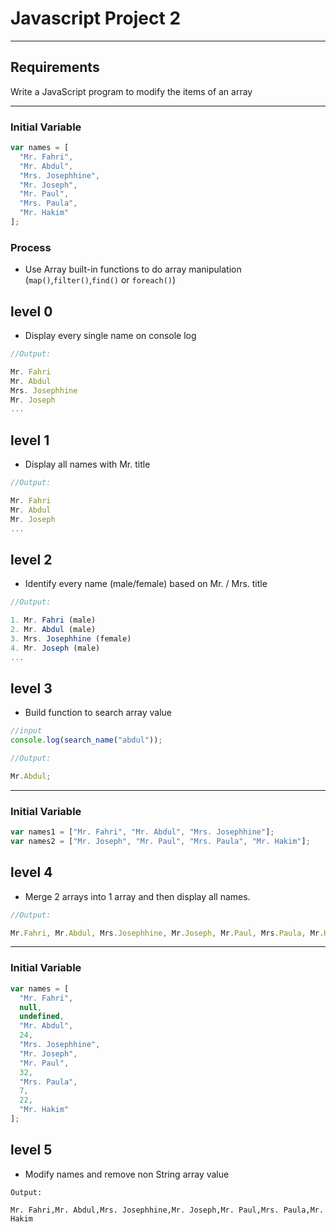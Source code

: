 # Javascript Project 2

---

## Requirements

Write a JavaScript program to modify the items of an array

---

### Initial Variable

```js
var names = [
  "Mr. Fahri",
  "Mr. Abdul",
  "Mrs. Josephhine",
  "Mr. Joseph",
  "Mr. Paul",
  "Mrs. Paula",
  "Mr. Hakim"
];
```

### Process

* Use Array built-in functions to do array manipulation (`map()`,`filter()`,`find()` or `foreach()`)

## level 0

* Display every single name on console log

```js
//Output:

Mr. Fahri
Mr. Abdul
Mrs. Josephhine
Mr. Joseph
...
```

## level 1

* Display all names with Mr. title

```js
//Output:

Mr. Fahri
Mr. Abdul
Mr. Joseph
...
```

## level 2

* Identify every name (male/female) based on Mr. / Mrs. title

```js
//Output:

1. Mr. Fahri (male)
2. Mr. Abdul (male)
3. Mrs. Josephhine (female)
4. Mr. Joseph (male)
...
```

## level 3

* Build function to search array value

```js
//input
console.log(search_name("abdul"));
```

```js
//Output:

Mr.Abdul;
```

---

### Initial Variable

```js
var names1 = ["Mr. Fahri", "Mr. Abdul", "Mrs. Josephhine"];
var names2 = ["Mr. Joseph", "Mr. Paul", "Mrs. Paula", "Mr. Hakim"];
```

## level 4

* Merge 2 arrays into 1 array and then display all names.

```js
//Output:

Mr.Fahri, Mr.Abdul, Mrs.Josephhine, Mr.Joseph, Mr.Paul, Mrs.Paula, Mr.Hakim;
```

---

### Initial Variable

```js
var names = [
  "Mr. Fahri",
  null,
  undefined,
  "Mr. Abdul",
  24,
  "Mrs. Josephhine",
  "Mr. Joseph",
  "Mr. Paul",
  32,
  "Mrs. Paula",
  7,
  22,
  "Mr. Hakim"
];
```

## level 5

* Modify names and remove non String array value

```
Output:

Mr. Fahri,Mr. Abdul,Mrs. Josephhine,Mr. Joseph,Mr. Paul,Mrs. Paula,Mr. Hakim
```
